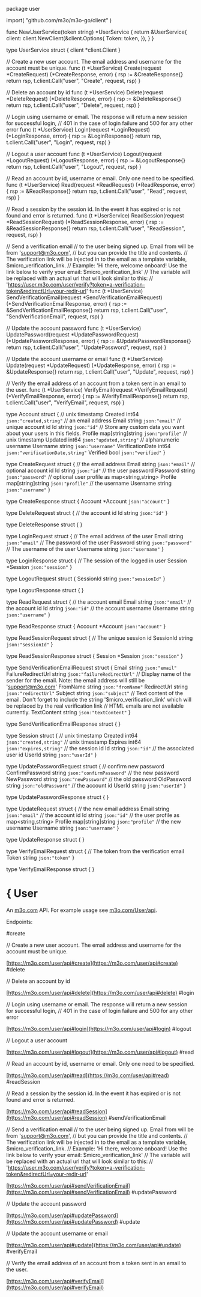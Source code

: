 package user

import(
	"github.com/m3o/m3o-go/client"
)

func NewUserService(token string) *UserService {
	return &UserService{
		client: client.NewClient(&client.Options{
			Token: token,
		}),
	}
}

type UserService struct {
	client *client.Client
}


// Create a new user account. The email address and username for the account must be unique.
func (t *UserService) Create(request *CreateRequest) (*CreateResponse, error) {
	rsp := &CreateResponse{}
	return rsp, t.client.Call("user", "Create", request, rsp)
}

// Delete an account by id
func (t *UserService) Delete(request *DeleteRequest) (*DeleteResponse, error) {
	rsp := &DeleteResponse{}
	return rsp, t.client.Call("user", "Delete", request, rsp)
}

// Login using username or email. The response will return a new session for successful login,
// 401 in the case of login failure and 500 for any other error
func (t *UserService) Login(request *LoginRequest) (*LoginResponse, error) {
	rsp := &LoginResponse{}
	return rsp, t.client.Call("user", "Login", request, rsp)
}

// Logout a user account
func (t *UserService) Logout(request *LogoutRequest) (*LogoutResponse, error) {
	rsp := &LogoutResponse{}
	return rsp, t.client.Call("user", "Logout", request, rsp)
}

// Read an account by id, username or email. Only one need to be specified.
func (t *UserService) Read(request *ReadRequest) (*ReadResponse, error) {
	rsp := &ReadResponse{}
	return rsp, t.client.Call("user", "Read", request, rsp)
}

// Read a session by the session id. In the event it has expired or is not found and error is returned.
func (t *UserService) ReadSession(request *ReadSessionRequest) (*ReadSessionResponse, error) {
	rsp := &ReadSessionResponse{}
	return rsp, t.client.Call("user", "ReadSession", request, rsp)
}

// Send a verification email
// to the user being signed up. Email from will be from 'support@m3o.com',
// but you can provide the title and contents.
// The verification link will be injected in to the email as a template variable, $micro_verification_link.
// Example: 'Hi there, welcome onboard! Use the link below to verify your email: $micro_verification_link'
// The variable will be replaced with an actual url that will look similar to this:
// 'https://user.m3o.com/user/verify?token=a-verification-token&redirectUrl=your-redir-url'
func (t *UserService) SendVerificationEmail(request *SendVerificationEmailRequest) (*SendVerificationEmailResponse, error) {
	rsp := &SendVerificationEmailResponse{}
	return rsp, t.client.Call("user", "SendVerificationEmail", request, rsp)
}

// Update the account password
func (t *UserService) UpdatePassword(request *UpdatePasswordRequest) (*UpdatePasswordResponse, error) {
	rsp := &UpdatePasswordResponse{}
	return rsp, t.client.Call("user", "UpdatePassword", request, rsp)
}

// Update the account username or email
func (t *UserService) Update(request *UpdateRequest) (*UpdateResponse, error) {
	rsp := &UpdateResponse{}
	return rsp, t.client.Call("user", "Update", request, rsp)
}

// Verify the email address of an account from a token sent in an email to the user.
func (t *UserService) VerifyEmail(request *VerifyEmailRequest) (*VerifyEmailResponse, error) {
	rsp := &VerifyEmailResponse{}
	return rsp, t.client.Call("user", "VerifyEmail", request, rsp)
}




type Account struct {
  // unix timestamp
  Created int64 `json:"created,string"`
  // an email address
  Email string `json:"email"`
  // unique account id
  Id string `json:"id"`
  // Store any custom data you want about your users in this fields.
  Profile map[string]string `json:"profile"`
  // unix timestamp
  Updated int64 `json:"updated,string"`
  // alphanumeric username
  Username string `json:"username"`
  VerificationDate int64 `json:"verificationDate,string"`
  Verified bool `json:"verified"`
}

type CreateRequest struct {
  // the email address
  Email string `json:"email"`
  // optional account id
  Id string `json:"id"`
  // the user password
  Password string `json:"password"`
  // optional user profile as map<string,string>
  Profile map[string]string `json:"profile"`
  // the username
  Username string `json:"username"`
}

type CreateResponse struct {
  Account *Account `json:"account"`
}

type DeleteRequest struct {
  // the account id
  Id string `json:"id"`
}

type DeleteResponse struct {
}

type LoginRequest struct {
  // The email address of the user
  Email string `json:"email"`
  // The password of the user
  Password string `json:"password"`
  // The username of the user
  Username string `json:"username"`
}

type LoginResponse struct {
  // The session of the logged in  user
  Session *Session `json:"session"`
}

type LogoutRequest struct {
  SessionId string `json:"sessionId"`
}

type LogoutResponse struct {
}

type ReadRequest struct {
  // the account email
  Email string `json:"email"`
  // the account id
  Id string `json:"id"`
  // the account username
  Username string `json:"username"`
}

type ReadResponse struct {
  Account *Account `json:"account"`
}

type ReadSessionRequest struct {
  // The unique session id
  SessionId string `json:"sessionId"`
}

type ReadSessionResponse struct {
  Session *Session `json:"session"`
}

type SendVerificationEmailRequest struct {
  Email string `json:"email"`
  FailureRedirectUrl string `json:"failureRedirectUrl"`
  // Display name of the sender for the email. Note: the email address will still be 'support@m3o.com'
  FromName string `json:"fromName"`
  RedirectUrl string `json:"redirectUrl"`
  Subject string `json:"subject"`
  // Text content of the email. Don't forget to include the string '$micro_verification_link' which will be replaced by the real verification link
  // HTML emails are not available currently.
  TextContent string `json:"textContent"`
}

type SendVerificationEmailResponse struct {
}

type Session struct {
  // unix timestamp
  Created int64 `json:"created,string"`
  // unix timestamp
  Expires int64 `json:"expires,string"`
  // the session id
  Id string `json:"id"`
  // the associated user id
  UserId string `json:"userId"`
}

type UpdatePasswordRequest struct {
  // confirm new password
  ConfirmPassword string `json:"confirmPassword"`
  // the new password
  NewPassword string `json:"newPassword"`
  // the old password
  OldPassword string `json:"oldPassword"`
  // the account id
  UserId string `json:"userId"`
}

type UpdatePasswordResponse struct {
}

type UpdateRequest struct {
  // the new email address
  Email string `json:"email"`
  // the account id
  Id string `json:"id"`
  // the user profile as map<string,string>
  Profile map[string]string `json:"profile"`
  // the new username
  Username string `json:"username"`
}

type UpdateResponse struct {
}

type VerifyEmailRequest struct {
  // The token from the verification email
  Token string `json:"token"`
}

type VerifyEmailResponse struct {
}

# { User

An [m3o.com](https://m3o.com) API. For example usage see [m3o.com/User/api](https://m3o.com/User/api).

Endpoints:

#create

// Create a new user account. The email address and username for the account must be unique.


[https://m3o.com/user/api#create](https://m3o.com/user/api#create)
#delete

// Delete an account by id


[https://m3o.com/user/api#delete](https://m3o.com/user/api#delete)
#login

// Login using username or email. The response will return a new session for successful login,
// 401 in the case of login failure and 500 for any other error


[https://m3o.com/user/api#login](https://m3o.com/user/api#login)
#logout

// Logout a user account


[https://m3o.com/user/api#logout](https://m3o.com/user/api#logout)
#read

// Read an account by id, username or email. Only one need to be specified.


[https://m3o.com/user/api#read](https://m3o.com/user/api#read)
#readSession

// Read a session by the session id. In the event it has expired or is not found and error is returned.


[https://m3o.com/user/api#readSession](https://m3o.com/user/api#readSession)
#sendVerificationEmail

// Send a verification email
// to the user being signed up. Email from will be from 'support@m3o.com',
// but you can provide the title and contents.
// The verification link will be injected in to the email as a template variable, $micro_verification_link.
// Example: 'Hi there, welcome onboard! Use the link below to verify your email: $micro_verification_link'
// The variable will be replaced with an actual url that will look similar to this:
// 'https://user.m3o.com/user/verify?token=a-verification-token&redirectUrl=your-redir-url'


[https://m3o.com/user/api#sendVerificationEmail](https://m3o.com/user/api#sendVerificationEmail)
#updatePassword

// Update the account password


[https://m3o.com/user/api#updatePassword](https://m3o.com/user/api#updatePassword)
#update

// Update the account username or email


[https://m3o.com/user/api#update](https://m3o.com/user/api#update)
#verifyEmail

// Verify the email address of an account from a token sent in an email to the user.


[https://m3o.com/user/api#verifyEmail](https://m3o.com/user/api#verifyEmail)
